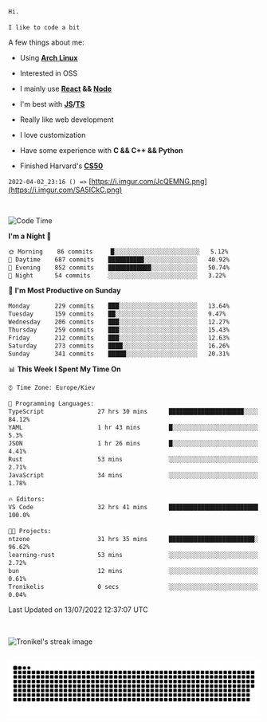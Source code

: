```
Hi.

I like to code a bit
```

A few things about me:

-   Using **[Arch Linux](https://archlinux.org/)**

-   Interested in OSS

-   I mainly use **[React](https://reactjs.org/) && [Node](https://nodejs.org/en/)**

-   I'm best with **[JS](https://www.javascript.com/)/[TS](https://www.typescriptlang.org/)**

-   Really like web development

-   I love customization

-   Have some experience with **C && C++ && Python**

-   Finished Harvard's **[CS50](https://cs50.harvard.edu)**

`2022-04-02_23:16 () =>` [https://i.imgur.com/JcQEMNG.png](https://i.imgur.com/SA5ICkC.png)

<br>

<!--START_SECTION:waka-->
![Code Time](http://img.shields.io/badge/Code%20Time-792%20hrs%2010%20mins-blue)

**I'm a Night 🦉** 

```text
🌞 Morning    86 commits     █░░░░░░░░░░░░░░░░░░░░░░░░   5.12% 
🌆 Daytime    687 commits    ██████████░░░░░░░░░░░░░░░   40.92% 
🌃 Evening    852 commits    ████████████░░░░░░░░░░░░░   50.74% 
🌙 Night      54 commits     ░░░░░░░░░░░░░░░░░░░░░░░░░   3.22%

```
📅 **I'm Most Productive on Sunday** 

```text
Monday       229 commits    ███░░░░░░░░░░░░░░░░░░░░░░   13.64% 
Tuesday      159 commits    ██░░░░░░░░░░░░░░░░░░░░░░░   9.47% 
Wednesday    206 commits    ███░░░░░░░░░░░░░░░░░░░░░░   12.27% 
Thursday     259 commits    ███░░░░░░░░░░░░░░░░░░░░░░   15.43% 
Friday       212 commits    ███░░░░░░░░░░░░░░░░░░░░░░   12.63% 
Saturday     273 commits    ████░░░░░░░░░░░░░░░░░░░░░   16.26% 
Sunday       341 commits    █████░░░░░░░░░░░░░░░░░░░░   20.31%

```


📊 **This Week I Spent My Time On** 

```text
⌚︎ Time Zone: Europe/Kiev

💬 Programming Languages: 
TypeScript               27 hrs 30 mins      █████████████████████░░░░   84.12% 
YAML                     1 hr 43 mins        █░░░░░░░░░░░░░░░░░░░░░░░░   5.3% 
JSON                     1 hr 26 mins        █░░░░░░░░░░░░░░░░░░░░░░░░   4.41% 
Rust                     53 mins             ░░░░░░░░░░░░░░░░░░░░░░░░░   2.71% 
JavaScript               34 mins             ░░░░░░░░░░░░░░░░░░░░░░░░░   1.78%

🔥 Editors: 
VS Code                  32 hrs 41 mins      █████████████████████████   100.0%

🐱‍💻 Projects: 
ntzone                   31 hrs 35 mins      ████████████████████████░   96.62% 
learning-rust            53 mins             ░░░░░░░░░░░░░░░░░░░░░░░░░   2.72% 
bun                      12 mins             ░░░░░░░░░░░░░░░░░░░░░░░░░   0.61% 
Tronikelis               0 secs              ░░░░░░░░░░░░░░░░░░░░░░░░░   0.04%

```


 Last Updated on 13/07/2022 12:37:07 UTC
<!--END_SECTION:waka-->

<br>

<p><img align="center" src="https://github-readme-streak-stats.herokuapp.com/?user=Tronikelis&theme=dark" alt="Tronikel's streak image" /></p>

<br>

<img title="" src="https://raw.githubusercontent.com/Tronikelis/Tronikelis/output/github-contribution-grid-snake.svg" alt="very cool snake thingey" data-align="left">

